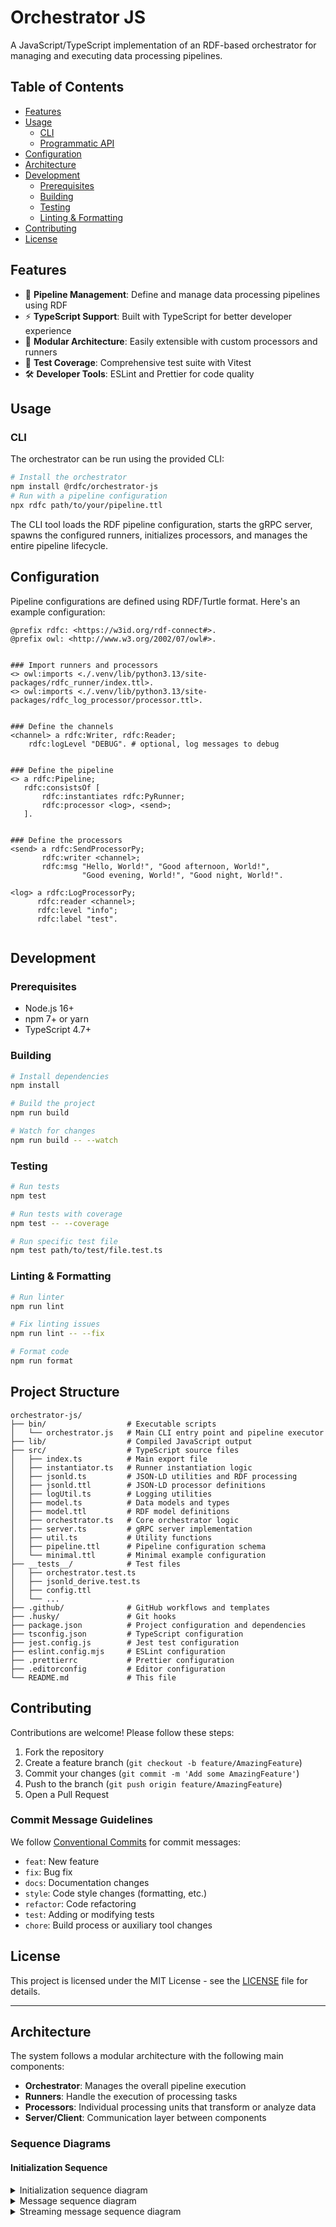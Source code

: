 # Orchestrator JS

A JavaScript/TypeScript implementation of an RDF-based orchestrator for managing and executing data processing pipelines.

## Table of Contents

- [Features](#features)
- [Usage](#usage)
    - [CLI](#cli)
    - [Programmatic API](#programmatic-api)
- [Configuration](#configuration)
- [Architecture](#architecture)
- [Development](#development)
    - [Prerequisites](#prerequisites)
    - [Building](#building)
    - [Testing](#testing)
    - [Linting & Formatting](#linting--formatting)
- [Contributing](#contributing)
- [License](#license)

## Features

- 🚀 **Pipeline Management**: Define and manage data processing pipelines using RDF
- ⚡ **TypeScript Support**: Built with TypeScript for better developer experience
- 🔄 **Modular Architecture**: Easily extensible with custom processors and runners
- 🧪 **Test Coverage**: Comprehensive test suite with Vitest
- 🛠️ **Developer Tools**: ESLint and Prettier for code quality

## Usage

### CLI

The orchestrator can be run using the provided CLI:

```bash
# Install the orchestrator
npm install @rdfc/orchestrator-js
# Run with a pipeline configuration
npx rdfc path/to/your/pipeline.ttl
```

The CLI tool loads the RDF pipeline configuration, starts the gRPC server, spawns the configured runners, initializes processors, and manages the entire pipeline lifecycle.

## Configuration

Pipeline configurations are defined using RDF/Turtle format. Here's an example configuration:

```turtle
@prefix rdfc: <https://w3id.org/rdf-connect#>.
@prefix owl: <http://www.w3.org/2002/07/owl#>.


### Import runners and processors
<> owl:imports <./.venv/lib/python3.13/site-packages/rdfc_runner/index.ttl>.
<> owl:imports <./.venv/lib/python3.13/site-packages/rdfc_log_processor/processor.ttl>.


### Define the channels
<channel> a rdfc:Writer, rdfc:Reader;
    rdfc:logLevel "DEBUG". # optional, log messages to debug


### Define the pipeline
<> a rdfc:Pipeline;
   rdfc:consistsOf [
       rdfc:instantiates rdfc:PyRunner;
       rdfc:processor <log>, <send>;
   ].


### Define the processors
<send> a rdfc:SendProcessorPy;
       rdfc:writer <channel>;
       rdfc:msg "Hello, World!", "Good afternoon, World!",
                "Good evening, World!", "Good night, World!".

<log> a rdfc:LogProcessorPy;
      rdfc:reader <channel>;
      rdfc:level "info";
      rdfc:label "test".


```

## Development

### Prerequisites

- Node.js 16+
- npm 7+ or yarn
- TypeScript 4.7+

### Building

```bash
# Install dependencies
npm install

# Build the project
npm run build

# Watch for changes
npm run build -- --watch
```

### Testing

```bash
# Run tests
npm test

# Run tests with coverage
npm test -- --coverage

# Run specific test file
npm test path/to/test/file.test.ts
```

### Linting & Formatting

```bash
# Run linter
npm run lint

# Fix linting issues
npm run lint -- --fix

# Format code
npm run format
```

## Project Structure

```
orchestrator-js/
├── bin/                  # Executable scripts
│   └── orchestrator.js   # Main CLI entry point and pipeline executor
├── lib/                  # Compiled JavaScript output
├── src/                  # TypeScript source files
│   ├── index.ts          # Main export file
│   ├── instantiator.ts   # Runner instantiation logic
│   ├── jsonld.ts         # JSON-LD utilities and RDF processing
│   ├── jsonld.ttl        # JSON-LD processor definitions
│   ├── logUtil.ts        # Logging utilities
│   ├── model.ts          # Data models and types
│   ├── model.ttl         # RDF model definitions
│   ├── orchestrator.ts   # Core orchestrator logic
│   ├── server.ts         # gRPC server implementation
│   ├── util.ts           # Utility functions
│   ├── pipeline.ttl      # Pipeline configuration schema
│   └── minimal.ttl       # Minimal example configuration
├── __tests__/            # Test files
│   ├── orchestrator.test.ts
│   ├── jsonld_derive.test.ts
│   ├── config.ttl
│   └── ...
├── .github/              # GitHub workflows and templates
├── .husky/               # Git hooks
├── package.json          # Project configuration and dependencies
├── tsconfig.json         # TypeScript configuration
├── jest.config.js        # Jest test configuration
├── eslint.config.mjs     # ESLint configuration
├── .prettierrc           # Prettier configuration
├── .editorconfig         # Editor configuration
└── README.md             # This file
```

## Contributing

Contributions are welcome! Please follow these steps:

1. Fork the repository
2. Create a feature branch (`git checkout -b feature/AmazingFeature`)
3. Commit your changes (`git commit -m 'Add some AmazingFeature'`)
4. Push to the branch (`git push origin feature/AmazingFeature`)
5. Open a Pull Request

### Commit Message Guidelines

We follow [Conventional Commits](https://www.conventionalcommits.org/) for commit messages:

- `feat`: New feature
- `fix`: Bug fix
- `docs`: Documentation changes
- `style`: Code style changes (formatting, etc.)
- `refactor`: Code refactoring
- `test`: Adding or modifying tests
- `chore`: Build process or auxiliary tool changes

## License

This project is licensed under the MIT License - see the [LICENSE](LICENSE) file for details.

---

## Architecture

The system follows a modular architecture with the following main components:

- **Orchestrator**: Manages the overall pipeline execution
- **Runners**: Handle the execution of processing tasks
- **Processors**: Individual processing units that transform or analyze data
- **Server/Client**: Communication layer between components

### Sequence Diagrams

#### Initialization Sequence

<details>
  <summary>Initialization sequence diagram</summary>

```mermaid
sequenceDiagram
    autonumber
    participant O as Orchestrator
    participant R as Runner
    participant P as Processor

    Note over O: Initialize gRPC server on port 50051 (by default)
    O->>O: Create server with orchestrator

    Note over O: Load and parse RDF pipeline configuration

    O->>O: startInstantiators(addr, pipeline)
    loop For each instantiator in pipeline
        O->>O: expectRunner(instantiator)
        Note over O: Create promise to wait for runner connection
        O->>R: Spawn runner process with address
        R->>O: gRPC Connect with identify message
        O->>O: Resolve runner connection promise
        O->>R: Send pipeline configuration
    end

    Note over O: Initialize all processors
    loop For each processor in each runner
        O->>O: expectProcessor(instantiator)
        Note over O: Generate JSON-LD configuration for processor
        O->>R: addProcessor with configuration
        R->>P: Initialize processor
        P->>R: Processor ready
        R->>O: Initialized message with processor URI
        O->>O: Resolve processor startup promise
    end

    Note over O: Start all runners
    loop For each runner
        O->>R: Start message
        loop For each processor in runner
            R->>P: Start processor execution
        end
    end
```

</details>

<details>
    <summary>Message sequence diagram</summary>

```mermaid
sequenceDiagram
    autonumber
    participant P1 as Processor 1<br/>Type: Writer
    participant R1 as Runner 1<br/>Channel A Writer
    participant O as Orchestrator<br/>Message Router
    participant R2 as Runner 2<br/>Channel A Reader
    participant P2 as Processor 2<br/>Type: Reader

    Note over P1: Processor generates message for Channel A
    P1->>R1: Message with data for Channel A
    Note over R1: Runner forwards message to orchestrator
    R1->>O: gRPC SendingMessage(localSequenceNumber, channel, msg)

    Note over O: Orchestrator routes message to target instantiator
    O->>O: Look up channelToInstantiator[channel]
    O->>O: Create translated localSequenceNumber to globalSequenceNumber
    O->>R2: gRPC ReceivingMessage(globalSequenceNumber, channel, msg)

    Note over R2: Runner forwards message to target processor
    R2->>P2: Process message from Channel A

    Note over P2: Processor finishes processing
    P2->>R2: Processing complete
    R2->>O: gRPC GlobalAck(globalSequenceNumber, channel)
    O->>O: Clean up message state
    O->>R1: gRPC LocalAck(localSequenceNumber, channel)
```

</details>

<details>
    <summary>Streaming message sequence diagram</summary>

```mermaid
sequenceDiagram
    autonumber
    participant P1 as Processor 1<br/>Stream Writer
    participant R1 as Runner 1<br/>Source Runner
    participant O as Orchestrator<br/>Stream Manager
    participant R2 as Runner 2<br/>Target Runner
    participant P2 as Processor 2<br/>Stream Reader

    Note over P1: Processor initiates streaming message
    P1->>R1: Request to start streaming to Channel B
    R1->>O: gRPC startStreamMessage(identify: (localSequenceNumber, channel, runner))
    O->>R1: Return chunk awknoledged

    Note over O: Set up stream routing between runners
    O->>O: Register connectingStreams[globalSequenceNumber]
    O->>R2: gRPC ReceivingStreamMessage(globalSequenceNumber, global)
    R2->>O: gRPC connectingReceivingStream(globalSequenceNumber)
    O->>O: Link stream writer to connecting stream
    O->>R1: Sends stream control - ReceivingStreamControl{streamSequenceNumber}


    Note over P1: Begin streaming data
    loop For Each Chunk
        P1->>R1: Stream data chunks
        R1->>O: sendStreamMessage() - StreamChunk{data: DataChunk(bytes)}
        O->>R2: receiveStreamMessage() - DataChunk(bytes)
        R2->>P2: Forward data chunks to processor
        P2->>R2: Chunk handled
        R2->>O: chunk handled - SendingStreamControl{streamSequenceNumber}
        O->>R1: chunk handled - ReceivingStreamControl{streamSequenceNumber}
    end

    P1->>R1: End of stream
    R1->>O: Stream closed
    O->>R2: Stream closed
    R2->>O: FromRunnner{processed: GlobalAck(globalSequenceNumber, channel)}
    O->>R1: ToRunner{processed: LocalAck(localSequenceNumber, channel)}
```

</details>
